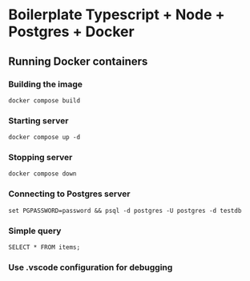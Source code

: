 # Boilerplate Typescript + Node + Postgres + Docker

## Running Docker containers

### Building the image

`docker compose build`

### Starting server

`docker compose up -d`

### Stopping server

`docker compose down`

### Connecting to Postgres server

`set PGPASSWORD=password && psql -d postgres -U postgres -d testdb`

### Simple query

`SELECT * FROM items;`

### Use .vscode configuration for debugging
